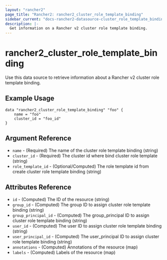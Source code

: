 ```yaml
---
layout: "rancher2"
page_title: "Rancher2: rancher2_cluster_role_template_binding"
sidebar_current: "docs-rancher2-datasource-cluster_role_template_binding"
description: |-
  Get information on a Rancher v2 cluster role template binding.
---
```


# rancher2\_cluster\_role\_template\_binding

Use this data source to retrieve information about a Rancher v2 cluster role template binding.

## Example Usage

```
data "rancher2_cluster_role_template_binding" "foo" {
    name = "foo"
    cluster_id = "foo_id"
}
```

## Argument Reference

* `name` - (Required) The name of the cluster role template binding (string)
* `cluster_id` - (Required) The cluster id where bind cluster role template (string)
* `role_template_id` - (Optional/Computed) The role template id from create cluster role template binding (string)

## Attributes Reference

* `id` - (Computed) The ID of the resource (string)
* `group_id` - (Computed) The group ID to assign cluster role template binding (string)
* `group_principal_id` - (Computed) The group_principal ID to assign cluster role template binding (string)
* `user_id` - (Computed) The user ID to assign cluster role template binding (string)
* `user_principal_id` - (Computed) The user_principal ID to assign cluster role template binding (string)
* `annotations` - (Computed) Annotations of the resource (map)
* `labels` - (Computed) Labels of the resource (map)

